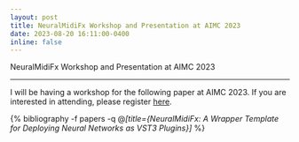 ```yaml
---
layout: post
title: NeuralMidiFx Workshop and Presentation at AIMC 2023
date: 2023-08-20 16:11:00-0400
inline: false
---
```


NeuralMidiFx Workshop and Presentation at AIMC 2023 

*** 

I will be having a workshop for the following paper at AIMC 2023. 
If you are interested in attending, please register [here](https://aimc2023.pubpub.org/workshops).

<!-- _pages/publications.md -->
<div class="publications">

  {% bibliography -f papers -q @*[title={NeuralMidiFx: A Wrapper Template for Deploying Neural Networks as VST3 Plugins}]* %}

</div>
